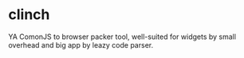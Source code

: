 
# clinch

YA ComonJS to browser packer tool, well-suited for widgets by small overhead and big app by leazy code parser.

